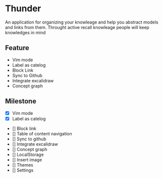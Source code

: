 # Thunder

An application for organizing your knowleage and help you abstract models and links from
them. Throught active recall knowleage people will keep knowledges in mind

## Feature
* Vim mode
* Label as catelog
* Block Link
* Sync to Github
* Integrate excalidraw
* Concept graph
 
 ## Milestone
- [x] Vim mode
- [x] Label as catelog
- [] Block link
- [] Table of content navigation
- [] Sync to github
- [] Integrate excalidraw
- [] Concept graph
- [] LocalStorage
- [] Insert image
- [] Themes
- [] Settings